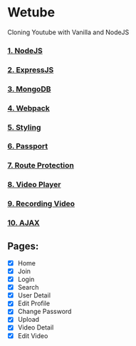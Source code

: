 # Wetube

Cloning Youtube with Vanilla and NodeJS

### [1. NodeJS](https://github.com/parkchoongho/wetube/blob/master/documents/nodeJS.md)

### [2. ExpressJS](https://github.com/parkchoongho/wetube/blob/master/documents/ExpressJS.md)

### [3. MongoDB](https://github.com/parkchoongho/wetube/blob/master/documents/MongoDB.md)

### [4. Webpack](https://github.com/parkchoongho/wetube/blob/master/documents/Webpack.md)

### [5. Styling](https://github.com/parkchoongho/wetube/blob/master/documents/Styling.md)

### [6. Passport](https://github.com/parkchoongho/wetube/blob/master/documents/Passport.md)

### [7. Route Protection](https://github.com/parkchoongho/wetube/blob/master/documents/RouteProtection.md)

### [8. Video Player](https://github.com/parkchoongho/wetube/blob/master/documents/VideoPlayer.md)

### [9. Recording Video](https://github.com/parkchoongho/wetube/blob/master/documents/Recording.md)

### [10. AJAX](https://github.com/parkchoongho/wetube/blob/master/documents/AJAX.md)







## Pages:

- [x] Home
- [x] Join
- [x] Login
- [x] Search
- [x] User Detail
- [x] Edit Profile
- [x] Change Password
- [x] Upload
- [x] Video Detail
- [x] Edit Video
